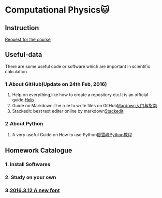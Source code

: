 # Computational Physics:cat:
## Instruction
[Request for the course](https://github.com/caihao/computational_physics_whu/blob/master/README.md)  

## Useful-data
There are some useful code or software which are important in scientific calculation.
### 1.About GitHub(Update on 24th Feb, 2016)
1. Help on everything,like how to create a repository etc.It is an official guide.[Help](https://help.github.com/)
2. Guide on Markdown:The rule to write files on GitHub[Mardown入门与指南](http://sspai.com/25137)
3. Stackedit: best text editer online by markdown[Stackedit](https://stackedit.io/)

### 2.About Python
1) A very useful Guide on How to use Python[廖雪峰Python教程](http://www.liaoxuefeng.com/wiki/001374738125095c955c1e6d8bb493182103fac9270762a000/)

## Homework Catalogue
### 1. Install Softwares
### 2. Study on your own
### 3.[2016.3.12 A new font](https://github.com/Nucleus2014/computationalphysics_N2014301020131/blob/master/2016.3.12%20A%20new%20font.md)
